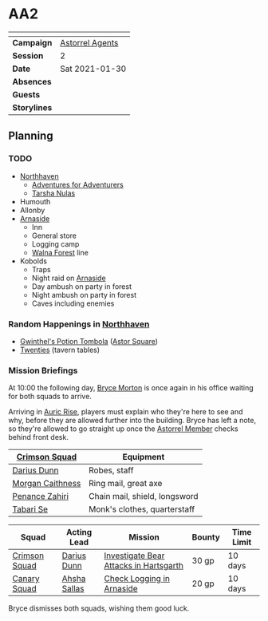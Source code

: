 # AA2

| []() | |
| --- | --- |
| **Campaign** | [Astorrel Agents](../README.md) |
| **Session** | 2 |
| **Date** | Sat 2021-01-30 |
| **Absences** | |
| **Guests** | |
| **Storylines** | |

## Planning

### TODO

- [Northhaven](../../../astarus/places/cities/northhaven.md)
  - [Adventures for Adventurers](../../../astarus/places/buildings/shops/adventures-for-adventurers.md)
  - [Tarsha Nulas](../../../astarus/people/tarsha-nulas.md)
- Humouth
- Allonby
- [Arnaside](../../../astarus/places/villages/arnaside.md)
  - Inn
  - General store
  - Logging camp
  - [Walna Forest](../../../astarus/places/forests/walna-forest.md) line
- Kobolds
  - Traps
  - Night raid on [Arnaside](../../../astarus/places/villages/arnaside.md)
  - Day ambush on party in forest
  - Night ambush on party in forest
  - Caves including enemies

### Random Happenings in [Northhaven](../../../astarus/places/cities/northhaven.md)

- [Gwinthel's Potion Tombola](../events/gwinthels-potion-tombola.md) ([Astor Square](../../../astarus/places/structures/astor-square.md))
- [Twenties](../../../astarus/other/twenties.md) (tavern tables)

### Mission Briefings

At 10:00 the following day, [Bryce Morton](../../../astarus/people/bryce-morton.md) is once again in his office waiting for both squads to arrive.

Arriving in [Auric Rise](../../../astarus/places/buildings/auric-rise.md), players must explain who they're here to see and why, before they are allowed further into the building. Bryce has left a note, so they're allowed to go straight up once the [Astorrel Member](../../../astarus/civilisations/kingdom-of-astor/organisations/astorrel/ranks/1-member.md) checks behind front desk.

| [Crimson Squad](../../../astarus/civilisations/kingdom-of-astor/organisations/astorrel/squads/ruby.md) | Equipment |
| --- | --- |
| [Darius Dunn](../../../astarus/people/darius-dunn.md) | Robes, staff |
| [Morgan Caithness](../../../astarus/people/morgan-caithness.md) | Ring mail, great axe |
| [Penance Zahiri](../../../astarus/people/penance-zahiri.md) | Chain mail, shield, longsword |
| [Tabari Se](../../../astarus/people/tabari-se.md) | Monk's clothes, quarterstaff |

| Squad | Acting Lead | Mission | Bounty | Time Limit |
| --- | --- | --- | --- | --- |
| [Crimson Squad](../../../astarus/civilisations/kingdom-of-astor/organisations/astorrel/squads/ruby.md) | [Darius Dunn](../../../astarus/people/darius-dunn.md) | [Investigate Bear Attacks in Hartsgarth](../storylines/investigate-bear-attacks-in-hartsgarth.md) | 30 gp | 10 days |
| [Canary Squad](../../../astarus/civilisations/kingdom-of-astor/organisations/astorrel/squads/canary.md) | [Ahsha Sallas](../../../astarus/people/ahsha-sallas.md) | [Check Logging in Arnaside](../storylines/check-logging-in-arnaside.md) | 20 gp | 10 days |

Bryce dismisses both squads, wishing them good luck.
